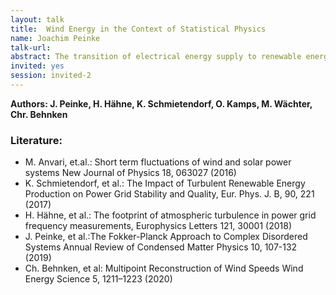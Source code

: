 ```yaml
---
layout: talk
title:  Wind Energy in the Context of Statistical Physics
name: Joachim Peinke 
talk-url: 
abstract: The transition of electrical energy supply to renewable energy sources significantly increases the complexity of this system. In addition to energy consumption, the energy supply is increasingly fluctuating. The replacement of fossil power plants by wind turbines and photovoltaic cells reduces the smoothing effect of the inertia of the rotating machines of conventional power plants. In addition, the underlying statistics of energy supply become very demanding, since wind and solar energy are based on the turbulent energy resources, namely wind and clouds. The statistical challenges of the turbulent resources lie in the multiple correlations and multi-scale properties that cause highly unbalanced dynamics. The power grid is driven by non-Gaussian statistics with extreme events. In this paper a concept of statistical physics is presented, which includes a common multi-point statistic and short-term forecasting. In particular, we discuss the use of Fokker-Planck equations as well as entropy concepts that allow to study fluctuation theorems and to specify singular events.
invited: yes
session: invited-2
---
```


**Authors: J. Peinke, H. Hähne, K. Schmietendorf, O. Kamps, M. Wächter, Chr. Behnken**

### Literature:
- M. Anvari, et.al.: Short term fluctuations of wind and solar power systems New Journal of Physics 18, 063027 (2016) 
- K. Schmietendorf, et al.: The Impact of Turbulent Renewable Energy Production on Power Grid Stability and Quality, Eur. Phys. J. B, 90, 221 (2017)
- H. Hähne, et al.: The footprint of atmospheric turbulence in power grid frequency measurements, Europhysics Letters 121, 30001 (2018)
- J. Peinke, et al.:The Fokker-Planck Approach to Complex Disordered Systems Annual Review of Condensed Matter Physics 10, 107-132 (2019)
- Ch. Behnken, et al: Multipoint Reconstruction of Wind Speeds Wind Energy Science 5, 1211–1223 (2020)

